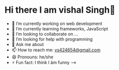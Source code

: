 # Hi there I am vishal Singh👋

- 🔭 I’m currently working on web development
- 🌱 I’m currently learning frameworks, JavaScript
- 👯 I’m looking to collaborate on ...
- 🤔 I’m looking for help with programming
- 💬 Ask me about 
- 📫 How to reach me: vs424654@gmail.com
- 😄 Pronouns: he/she
- ⚡ Fun fact: I think I âm funny
-->
